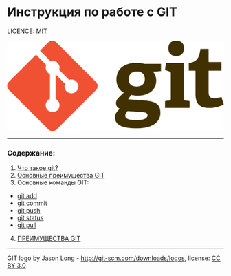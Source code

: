  # Инструкция по работе с GIT

LICENCE: [MIT](./license.md)

![git-logo](2560px-Git-logo.svg.png)

---

### Содержание:
1. [Что такое git?](./aboutgit.md)
2. [Основные преимущества GIT]()
3. Основные команды GIT:
+ [git add](add.md)
+ [git commit](commit.md)
+ [git push](push.md)
+ [git status](status.md)
+ [git pull](pull.md)
4. [ПРЕИМУЩЕСТВА GIT]()


---


GIT logo by Jason Long - http://git-scm.com/downloads/logos, license: [CC BY 3.0](https://creativecommons.org/licenses/by/3.0/)

[def]: ./add.md